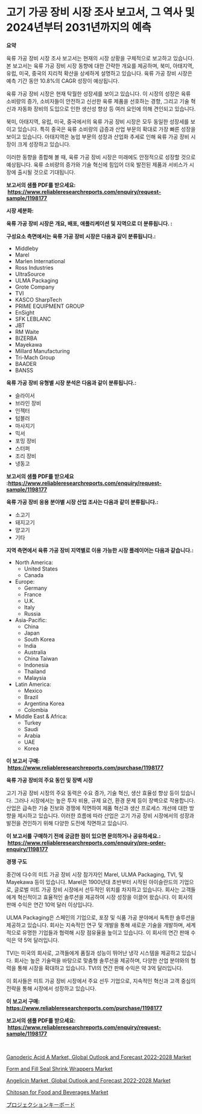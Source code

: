 <p><h1>고기 가공 장비 시장 조사 보고서, 그 역사 및 2024년부터 2031년까지의 예측</h1></p><p><strong>요약</strong></p>
<p><p>육류 가공 장비 시장 조사 보고서는 현재의 시장 상황을 구체적으로 보고하고 있습니다. 본 보고서는 육류 가공 장비 시장 동향에 대한 간략한 개요를 제공하며, 북미, 아태지역, 유럽, 미국, 중국의 지리적 확산을 상세하게 설명하고 있습니다. 육류 가공 장비 시장은 예측 기간 동안 10.8%의 CAGR 성장이 예상됩니다.</p><p>육류 가공 장비 시장은 현재 탁월한 성장세를 보이고 있습니다. 이 시장의 성장은 육류 소비량의 증가, 소비자들이 안전하고 신선한 육류 제품을 선호하는 경향, 그리고 기술 혁신과 자동화 장비의 도입으로 인한 생산성 향상 등 여러 요인에 의해 견인되고 있습니다.</p><p>북미, 아태지역, 유럽, 미국, 중국에서의 육류 가공 장비 시장은 모두 동일한 성장세를 보이고 있습니다. 특히 중국은 육류 소비량의 급증과 산업 부문의 확대로 가장 빠른 성장을 보이고 있습니다. 아태지역은 농업 부문의 성장과 산업화 추세로 인해 육류 가공 장비 시장이 크게 성장하고 있습니다.</p><p>이러한 동향을 종합해 볼 때, 육류 가공 장비 시장은 미래에도 안정적으로 성장할 것으로 예상됩니다. 육류 소비량의 증가와 기술 혁신에 힘입어 더욱 발전된 제품과 서비스가 시장에 출시될 것으로 기대됩니다.</p></p>
<p><strong>보고서의 샘플 PDF를 받으세요: &nbsp;<a href="https://www.reliableresearchreports.com/enquiry/request-sample/1198177">https://www.reliableresearchreports.com/enquiry/request-sample/1198177</a></strong></p>
<p><strong>시장 세분화:</strong></p>
<p><strong> 육류 가공 장비 시장은 개요, 배포, 애플리케이션 및 지역으로 더 분류됩니다. :</strong></p>
<p><strong>구성요소 측면에서는 육류 가공 장비 시장은 다음과 같이 분류됩니다.:</strong></p>
<p><ul><li>Middleby</li><li>Marel</li><li>Marlen International</li><li>Ross Industries</li><li>UltraSource</li><li>ULMA Packaging</li><li>Grote Company</li><li>TVI</li><li>KASCO SharpTech</li><li>PRIME EQUIPMENT GROUP</li><li>EnSight</li><li>SFK LEBLANC</li><li>JBT</li><li>RM Waite</li><li>BIZERBA</li><li>Mayekawa</li><li>Millard Manufacturing</li><li>Tri-Mach Group</li><li>BAADER</li><li>BANSS</li></ul></p>
<p><strong> 육류 가공 장비 유형별 시장 분석은 다음과 같이 분류됩니다.:</strong></p>
<p><ul><li>슬라이서</li><li>브라인 장비</li><li>인젝터</li><li>텀블러</li><li>마사지기</li><li>믹서</li><li>포밍 장비</li><li>스터퍼</li><li>조리 장비</li><li>냉동고</li></ul></p>
<p><strong>보고서의 샘플 PDF를 받으세요 :<a href="https://www.reliableresearchreports.com/enquiry/request-sample/1198177">https://www.reliableresearchreports.com/enquiry/request-sample/1198177</a></strong></p>
<p><strong> 육류 가공 장비 응용 분야별 시장 산업 조사는 다음과 같이 분류됩니다.:</strong></p>
<p><ul><li>소고기</li><li>돼지고기</li><li>양고기</li><li>기타</li></ul></p>
<p><strong>지역 측면에서 육류 가공 장비 지역별로 이용 가능한 시장 플레이어는 다음과 같습니다.:</strong></p>
<p><ul>
    <li>
        North America:
        <ul>
            <li>United States</li>
            <li>Canada</li>
        </ul>
    </li>
    <li>
        Europe:
        <ul>
            <li>Germany</li>
            <li>France</li>
            <li>U.K.</li>
            <li>Italy</li>
            <li>Russia</li>
        </ul>
    </li>
    <li>
        Asia-Pacific:
        <ul>
            <li>China</li>
            <li>Japan</li>
            <li>South Korea</li>
            <li>India</li>
            <li>Australia</li>
            <li>China Taiwan</li>
            <li>Indonesia</li>
            <li>Thailand</li>
            <li>Malaysia</li>
        </ul>
    </li>
    <li>
        Latin America:
        <ul>
            <li>Mexico</li>
            <li>Brazil</li>
            <li>Argentina Korea</li>
            <li>Colombia</li>
        </ul>
    </li>
    <li>
        Middle East & Africa:
        <ul>
            <li>Turkey</li>
            <li>Saudi</li>
            <li>Arabia</li>
            <li>UAE</li>
            <li>Korea</li>
        </ul>
    </li>
    </ul></p>
<p><strong>이 보고서 구매: &nbsp;<a href="https://www.reliableresearchreports.com/purchase/1198177">https://www.reliableresearchreports.com/purchase/1198177</a></strong></p>
<p><strong>육류 가공 장비의 주요 동인 및 장벽 시장</strong></p>
<p><p>고기 가공 장비 시장의 주요 동력은 수요 증가, 기술 혁신, 생산 효율성 향상 등이 있습니다. 그러나 시장에서는 높은 투자 비용, 규제 요건, 환경 문제 등이 장벽으로 작용합니다. 산업은 급속한 기술 진보와 경쟁에 직면하여 제품 혁신과 생산 프로세스 개선에 대한 방향을 제시하고 있습니다. 이러한 흐름에 따라 산업은 고기 가공 장비 시장에서의 성장과 발전을 견인하기 위해 다양한 도전에 직면하고 있습니다.</p></p>
<p><strong>이 보고서를 구매하기 전에 궁금한 점이 있으면 문의하거나 공유하세요.: &nbsp;<a href="https://www.reliableresearchreports.com/enquiry/pre-order-enquiry/1198177">https://www.reliableresearchreports.com/enquiry/pre-order-enquiry/1198177</a></strong></p>
<p><strong>경쟁 구도</strong></p>
<p><p>중간에 다수의 미트 가공 장비 시장 참가자인 Marel, ULMA Packaging, TVI, 및 Mayekawa 등이 있습니다. Marel은 1900년대 초반부터 시작된 아이슬란드의 기업으로, 글로벌 미트 가공 장비 시장에서 선두적인 위치를 차지하고 있습니다. 회사는 고객들에게 혁신적이고 효율적인 솔루션을 제공하여 시장 성장을 이끌어 왔습니다. 이 회사의 판매 수익은 연간 10억 달러 이상입니다.</p><p>ULMA Packaging은 스페인의 기업으로, 포장 및 식품 가공 분야에서 독특한 솔루션을 제공하고 있습니다. 회사는 지속적인 연구 및 개발을 통해 새로운 기술을 개발하며, 세계적으로 유명한 기업들과 협력해 시장 점유율을 높이고 있습니다. 이 회사의 연간 판매 수익은 약 5억 달러입니다.</p><p>TVI는 미국의 회사로, 고객들에게 품질과 성능이 뛰어난 냉각 시스템을 제공하고 있습니다. 회사는 높은 기술력을 바탕으로 맞춤형 솔루션을 제공하며, 다양한 산업 분야와의 협력을 통해 시장을 확대하고 있습니다. TVI의 연간 판매 수익은 약 3억 달러입니다.</p><p>이 회사들은 미트 가공 장비 시장에서 주요 선두 기업으로, 지속적인 혁신과 고객 중심의 전략을 통해 시장에서 성장하고 있습니다.</p></p>
<p><strong>이 보고서 구매: &nbsp; <a href="https://www.reliableresearchreports.com/purchase/1198177">https://www.reliableresearchreports.com/purchase/1198177</a></strong></p>
<p><strong>보고서의 샘플 PDF를 받으세요: &nbsp;<a href="https://www.reliableresearchreports.com/enquiry/request-sample/1198177">https://www.reliableresearchreports.com/enquiry/request-sample/1198177</a></strong><strong></strong></p>
<p>&nbsp;</p>
<p><p><a href="https://view.publitas.com/reportprime-1/ganoderic-acid-a-market-global-outlook-and-forecast-2022-2028-market-research-report-forecasted-for-period-from-2023-2030-by-market-type-market-application-and-region/">Ganoderic Acid A Market, Global Outlook and Forecast 2022-2028 Market</a></p><p><a href="https://issuu.com/reportprime-2/docs/form-and-fill-seal-shrink-wrappers-market-size-203">Form and Fill Seal Shrink Wrappers Market</a></p><p><a href="https://view.publitas.com/reportprime-1/angelicin-market-global-outlook-and-forecast-2022-2028-market-size-growth-and-forecast-from-2023-2030/">Angelicin Market, Global Outlook and Forecast 2022-2028 Market</a></p><p><a href="https://butternut-bug-553.notion.site/Chitosan-for-Food-and-Beverages-Market-Insights-Market-Players-and-Forecast-Till-2031-0c52aff1cba74de48c0e3e3fa8afb9b9">Chitosan for Food and Beverages Market</a></p><p><a href="https://medium.com/@anton65482023/%E3%83%97%E3%83%AD%E3%82%B8%E3%82%A7%E3%82%AF%E3%82%B7%E3%83%A7%E3%83%B3%E3%82%AD%E3%83%BC%E3%83%9C%E3%83%BC%E3%83%89%E5%B8%82%E5%A0%B4%E3%81%AE%E8%A6%8F%E6%A8%A1-cagr-%E3%83%88%E3%83%AC%E3%83%B3%E3%83%89-2024-2030-52834d101b29">プロジェクションキーボード</a></p></p>